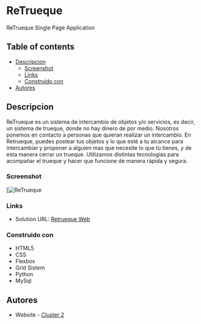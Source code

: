 # ReTrueque

ReTrueque Single Page Application 
 
## Table of contents

- [Descripcion](#descripcion)
  - [Screenshot](#screenshot)
  - [Links](#links)
  - [Construido con](#construido-con)
- [Autores](#autores)

## Descripcion

ReTrueque es un sistema de intercambio de objetos y/o servicios, es decir, un sistema de trueque, donde no hay dinero de por medio. Nosotros ponemos en contacto a personas que quieran realizar un intercambio. 
En Retrueque, puedes postear tus objetos y lo que esté a tu alcance para intercambiar y proponer a alguien mas que necesite lo que tú tienes, y de esta manera cerrar un trueque. 
Utilizamos distintas tecnologías para acompañar el trueque y hacer que funcione de manera rápida y segura. 

### Screenshot

[![ReTrueque]()

### Links

- Solution URL: [Retrueque Web](https://retrueque-cluster2.vercel.app/)

### Construido con

- HTML5 
- CSS 
- Flexbox
- Grid Sistem
- Python
- MySql

## Autores

- Website - [Cluster 2](https://github.com/ClusterTwo/Cluster2)
